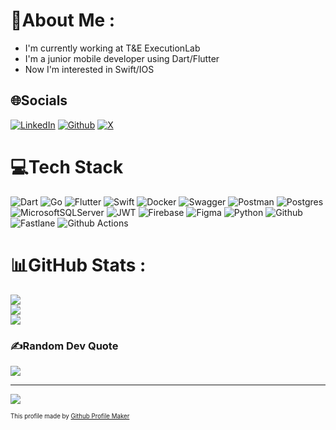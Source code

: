 # 💫About Me :
- I'm currently working at T&E ExecutionLab
- I'm a junior mobile developer using Dart/Flutter
- Now I'm interested in Swift/IOS
## 🌐Socials
[![LinkedIn](https://img.shields.io/badge/LinkedIn-%230077B5.svg?logo=linkedin&logoColor=white)](https://www.linkedin.com/in/duck-ute/) 
[![Github](https://img.shields.io/badge/GitHub-181717?style=flat&logo=github&logoColor=white)](https://github.com/HoangDuck)
[![X](https://shields.io/badge/%40duck_hoang-000000?logo=x&logoColor=white)](https://x.com/duck_hoang)

# 💻Tech Stack
![Dart](https://img.shields.io/badge/dart-%230175C2.svg?style=for-the-badge&logo=dart&logoColor=white) ![Go](https://img.shields.io/badge/go-%2300ADD8.svg?style=for-the-badge&logo=go&logoColor=white) ![Flutter](https://img.shields.io/badge/Flutter-%2302569B.svg?style=for-the-badge&logo=Flutter&logoColor=white) ![Swift](https://img.shields.io/badge/swift-F54A2A?style=for-the-badge&logo=swift&logoColor=white) ![Docker](https://img.shields.io/badge/docker-%230db7ed.svg?style=for-the-badge&logo=docker&logoColor=white) ![Swagger](https://img.shields.io/badge/-Swagger-%23Clojure?style=for-the-badge&logo=swagger&logoColor=white) ![Postman](https://img.shields.io/badge/Postman-FF6C37?style=for-the-badge&logo=postman&logoColor=white) ![Postgres](https://img.shields.io/badge/postgres-%23316192.svg?style=for-the-badge&logo=postgresql&logoColor=white) ![MicrosoftSQLServer](https://img.shields.io/badge/Microsoft%20SQL%20Sever-CC2927?style=for-the-badge&logo=microsoft%20sql%20server&logoColor=white) ![JWT](https://img.shields.io/badge/JWT-black?style=for-the-badge&logo=JSON%20web%20tokens) ![Firebase](https://img.shields.io/badge/firebase-%23039BE5.svg?style=for-the-badge&logo=firebase) 	![Figma](https://img.shields.io/badge/figma-%23F24E1E.svg?style=for-the-badge&logo=figma&logoColor=white) ![Python](https://img.shields.io/badge/python-3670A0?style=for-the-badge&logo=python&logoColor=ffdd54) ![Github](https://img.shields.io/badge/GitHub-181717?style=for-the-badge&logo=github&logoColor=white) ![Fastlane](https://img.shields.io/badge/Fastlane-FF282D?style=for-the-badge&logo=fastlane&logoColor=white) ![Github Actions](https://img.shields.io/badge/Github_Actions-2088FF?style=for-the-badge&logo=githubactions&logoColor=white)
# 📊GitHub Stats :
![](https://github-readme-stats.vercel.app/api?username=HoangDuck&theme=radical&hide_border=false&include_all_commits=false&count_private=false)<br/>
![](https://github-readme-streak-stats.herokuapp.com/?user=HoangDuck&theme=radical&hide_border=false)<br/>
![](https://github-readme-stats.vercel.app/api/top-langs/?username=HoangDuck&theme=radical&hide_border=false&include_all_commits=false&count_private=false&layout=compact)

### ✍️Random Dev Quote
![](https://quotes-github-readme.vercel.app/api?type=horizontal&theme=radical)

---
[![](https://visitcount.itsvg.in/api?id=HoangDuck&label=Profile%20Views&pretty=false)](https://visitcount.itsvg.in)

 <sup><sub>This profile made by [Github Profile Maker](https://github-profile-maker.vercel.app/?fbclid=IwAR31Wz_OK-jCfZm3EhlPtBE5ick3dPrMXzDTspORo670BtIO5ZTWQQ0t034)</sub></sup>

